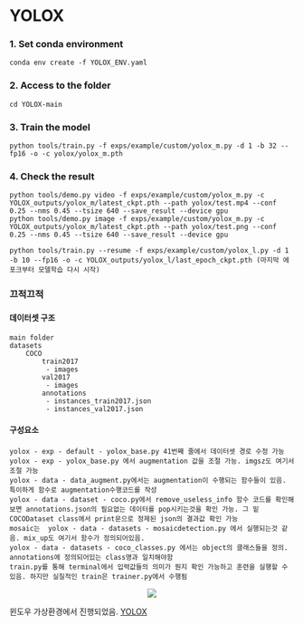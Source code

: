 # YOLOX

### 1. Set conda environment

    conda env create -f YOLOX_ENV.yaml

### 2. Access to the folder

    cd YOLOX-main

### 3. Train the model

    python tools/train.py -f exps/example/custom/yolox_m.py -d 1 -b 32 --fp16 -o -c yolox/yolox_m.pth
    

### 4. Check the result

    python tools/demo.py video -f exps/example/custom/yolox_m.py -c YOLOX_outputs/yolox_m/latest_ckpt.pth --path yolox/test.mp4 --conf 0.25 --nms 0.45 --tsize 640 --save_result --device gpu
    python tools/demo.py image -f exps/example/custom/yolox_m.py -c YOLOX_outputs/yolox_m/latest_ckpt.pth --path yolox/test.png --conf 0.25 --nms 0.45 --tsize 640 --save_result --device gpu
    
    python tools/train.py --resume -f exps/example/custom/yolox_l.py -d 1 -b 10 --fp16 -o -c YOLOX_outputs/yolox_l/last_epoch_ckpt.pth (마지막 에포크부터 모델학습 다시 시작)

### 끄적끄적

#### 데이터셋 구조


    main folder
    datasets 
        COCO
            train2017
             - images
            val2017
             - images
            annotations
             - instances_train2017.json
             - instances_val2017.json

#### 구성요소

    yolox - exp - default - yolox_base.py 41번째 줄에서 데이터셋 경로 수정 가능
    yolox - exp - yolox_base.py 에서 augmentation 값을 조절 가능. imgsz도 여기서 조절 가능
    yolox - data - data_augment.py에서는 augmentation이 수행되는 함수들이 있음. 특이하게 함수로 augmentation수행코드를 작성
    yolox - data - dataset - coco.py에서 remove_useless_info 함수 코드를 확인해보면 annotations.json의 필요없는 데이터를 pop시키는것을 확인 가능. 그 밑 COCODataset class에서 print문으로 정제된 json의 결과값 확인 가능
    mosaic는  yolox - data - datasets - mosaicdetection.py 에서 실행되는것 같음. mix_up도 여기서 함수가 정의되어있음.
    yolox - data - datasets - coco_classes.py 에서는 object의 클래스들을 정의. annotations에 정의되어있는 class명과 일치해야함
    train.py를 통해 terminal에서 입력값들의 의미가 뭔지 확인 가능하고 훈련을 실행할 수 있음. 하지만 실질적인 train은 trainer.py에서 수행됨

<p align="center">
<img src="https://github.com/suhyeong-jeon/YOLOX_HumanDetector/assets/70623959/25b8bdcd-81bd-4f33-a6fa-e000481d1482">
  

윈도우 가상환경에서 진행되었음.
[YOLOX](https://github.com/Megvii-BaseDetection/YOLOX)
